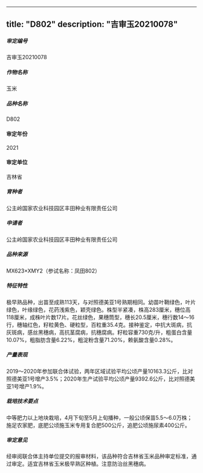 
---
title: "D802"
description: "吉审玉20210078"
---
##### 审定编号 
吉审玉20210078

##### 作物名称
玉米

##### 品种名称
D802

#### 审定年份
2021	

#### 审定单位
吉林省

##### 育种者
公主岭国家农业科技园区丰田种业有限责任公司

##### 申请者
公主岭国家农业科技园区丰田种业有限责任公司

##### 品种来源
MX623×XMY2（参试名称：凤田802）

##### 特征特性
极早熟品种，出苗至成熟113天，与对照德美亚1号熟期相同。幼苗叶鞘绿色，叶片绿色，叶缘绿色，花药浅紫色，颖壳绿色。株型半紧凑，株高283厘米，穗位高118厘米，成株叶片数17片。花丝绿色，果穗筒型，穗长20.5厘米，穗行数14～16行，穗轴红色，籽粒黄色、硬粒型，百粒重35.4克。接种鉴定，中抗大斑病，抗灰斑病，感丝黑穗病，高抗茎腐病，抗穗腐病。籽粒容重730克/升，粗蛋白含量10.07%，粗脂肪含量6.22%，粗淀粉含量71.20%，赖氨酸含量0.28%。

##### 产量表现
2019～2020年参加联合体试验，两年区域试验平均公顷产量10163.3公斤，比对照德美亚1号增产3.5%；2020年生产试验平均公顷产量9392.6公斤，比对照德美亚1号增产1.9%。

##### 栽培技术要点
中等肥力以上地块栽培，4月下旬至5月上旬播种，一般公顷保苗5.5～6.0万株；施足农家肥，底肥公顷施玉米专用复合肥500公斤，追肥公顷施尿素400公斤。

##### 审定意见
经审阅联合体主持单位提交的报审材料，该品种符合吉林省玉米品种审定标准，通过审定。适宜吉林省玉米极早熟区种植。注意防治丝黑穗病。


